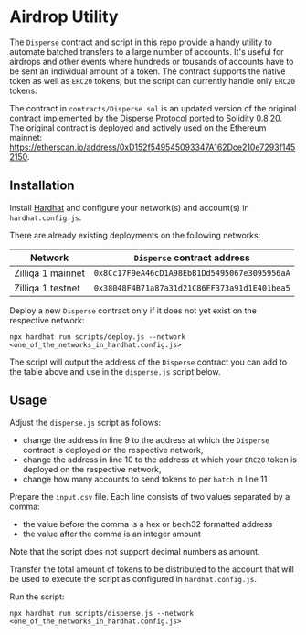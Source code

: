 # Airdrop Utility

The ```Disperse``` contract and script in this repo provide a handy utility to automate batched transfers to a large number of accounts. It's useful for airdrops and other events where hundreds or tousands of accounts have to be sent an individual amount of a token. The contract supports the native token as well as ```ERC20``` tokens, but the script can currently handle only ```ERC20``` tokens.

The contract in ```contracts/Disperse.sol``` is an updated version of the original contract implemented by the [Disperse Protocol](https://disperse.app/disperse.pdf) ported to Solidity 0.8.20. The original contract is deployed and actively used on the Ethereum mainnet: https://etherscan.io/address/0xD152f549545093347A162Dce210e7293f1452150.

## Installation

Install [Hardhat](https://hardhat.org/hardhat-runner/docs/getting-started#installation) and configure your network(s) and account(s) in ```hardhat.config.js```.

There are already existing deployments on the following networks:

| Network | ```Disperse``` contract address
| -- | --
| Zilliqa 1 mainnet | ```0x8Cc17F9eA46cD1A98EbB1Dd5495067e3095956aA```
| Zilliqa 1 testnet | ```0x38048F4B71a87a31d21C86FF373a91d1E401bea5```

Deploy a new ```Disperse``` contract only if it does not yet exist on the respective network:
```
npx hardhat run scripts/deploy.js --network <one_of_the_networks_in_hardhat.config.js>
```

The script will output the address of the ```Disperse``` contract you can add to the table above and use in the ```disperse.js``` script below.

## Usage

Adjust the ```disperse.js``` script as follows:
* change the address in line 9 to the address at which the ```Disperse``` contract is deployed on the respective network,
* change the address in line 10 to the address at which your ```ERC20``` token is deployed on the respective network,
* change how many accounts to send tokens to per ```batch``` in line 11

Prepare the ```input.csv``` file. Each line consists of two values separated by a comma:
* the value before the comma is a hex or bech32 formatted address
* the value after the comma is an integer amount

Note that the script does not support decimal numbers as amount. 

Transfer the total amount of tokens to be distributed to the account that will be used to execute the script as configured in ```hardhat.config.js```.

Run the script:
```
npx hardhat run scripts/disperse.js --network <one_of_the_networks_in_hardhat.config.js>
```